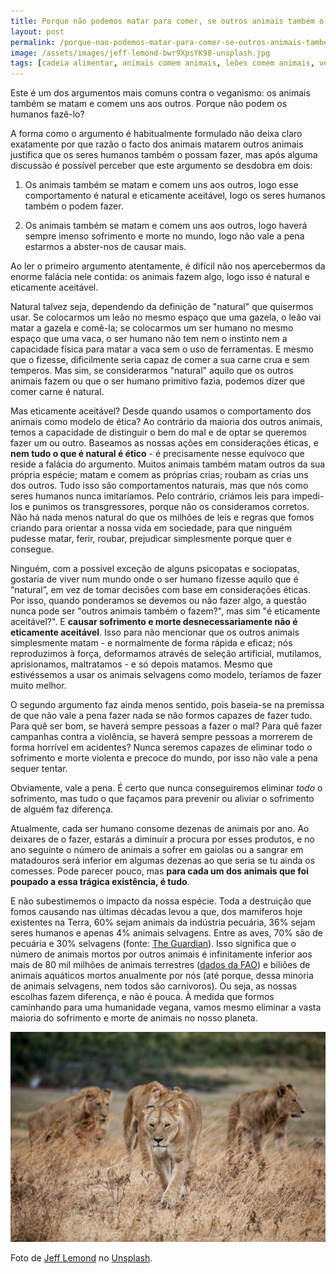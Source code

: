 ```yaml
---
title: Porque não podemos matar para comer, se outros animais também o fazem?
layout: post
permalink: /porque-nao-podemos-matar-para-comer-se-outros-animais-também-o-fazem/
image: /assets/images/jeff-lemond-bwr9XpsYK98-unsplash.jpg
tags: [cadeia alimentar, animais comem animais, leões comem animais, veganismo não é natural, veganismo é anti-natura, comer carne é natural]
---
```


Este é um dos argumentos mais comuns contra o veganismo: os animais também se matam e comem uns aos outros. Porque não podem os humanos fazê-lo?

A forma como o argumento é habitualmente formulado não deixa claro exatamente por que razão o facto dos animais matarem outros animais justifica que os seres humanos também o possam fazer, mas após alguma discussão é possível perceber que este argumento se desdobra em dois:

1. Os animais também se matam e comem uns aos outros, logo esse comportamento é natural e eticamente aceitável, logo os seres humanos também o podem fazer.

2. Os animais também se matam e comem uns aos outros, logo haverá sempre imenso sofrimento e morte no mundo, logo não vale a pena estarmos a abster-nos de causar mais.

Ao ler o primeiro argumento atentamente, é difícil não nos apercebermos da enorme falácia nele contida: os animais fazem algo, logo isso é natural e eticamente aceitável.

Natural talvez seja, dependendo da definição de "natural" que quisermos usar. Se colocarmos um leão no mesmo espaço que uma gazela, o leão vai matar a gazela e comê-la; se colocarmos um ser humano no mesmo espaço que uma vaca, o ser humano não tem nem o instinto nem a capacidade física para matar a vaca sem o uso de ferramentas. E mesmo que o fizesse, dificilmente seria capaz de comer a sua carne crua e sem temperos. Mas sim, se considerarmos "natural" aquilo que os outros animais fazem ou que o ser humano primitivo fazia, podemos dizer que comer carne é natural.

Mas eticamente aceitável? Desde quando usamos o comportamento dos animais como modelo de ética? Ao contrário da maioria dos outros animais, temos a capacidade de distinguir o bem do mal e de optar se queremos fazer um ou outro. Baseamos as nossas ações em considerações éticas, e **nem tudo o que é natural é ético** - é precisamente nesse equívoco que reside a falácia do argumento. Muitos animais também matam outros da sua própria espécie; matam e comem as próprias crias; roubam as crias uns dos outros. Tudo isso são comportamentos naturais, mas que nós como seres humanos nunca imitaríamos. Pelo contrário, criámos leis para impedi-los e punimos os transgressores, porque não os consideramos corretos. Não há nada menos natural do que os milhões de leis e regras que fomos criando para orientar a nossa vida em sociedade, para  que ninguém pudesse matar, ferir, roubar, prejudicar simplesmente porque quer e consegue.

Ninguém, com a possível exceção de alguns psicopatas e sociopatas, gostaria de viver num mundo onde o ser humano fizesse aquilo que é “natural”, em vez de tomar decisões com base em considerações éticas. Por isso, quando ponderamos se devemos ou não fazer algo, a questão nunca pode ser "outros animais também o fazem?", mas sim "é eticamente aceitável?". E **causar sofrimento e morte desnecessariamente não é eticamente aceitável**. Isso para não mencionar que os outros animais simplesmente matam - e normalmente de forma rápida e eficaz; nós reproduzimos à força, deformamos através de seleção artificial, mutilamos, aprisionamos, maltratamos - e só depois matamos. Mesmo que estivéssemos a usar os animais selvagens como modelo, teríamos de fazer muito melhor.

O segundo argumento faz ainda menos sentido, pois baseia-se na premissa de que não vale a pena fazer nada se não formos capazes de fazer tudo. Para quê ser bom, se haverá sempre pessoas a fazer o mal? Para quê fazer campanhas contra a violência, se haverá sempre pessoas a morrerem de forma horrível em acidentes? Nunca seremos capazes de eliminar todo o sofrimento e morte violenta e precoce do mundo, por isso não vale a pena sequer tentar.

Obviamente, vale a pena. É certo que nunca conseguiremos eliminar *todo* o sofrimento, mas tudo o que façamos para prevenir ou aliviar o sofrimento de alguém faz diferença.

Atualmente, cada ser humano consome dezenas de animais por ano. Ao deixares de o fazer, estarás a diminuir a procura por esses produtos, e no ano seguinte o número de animais a sofrer em gaiolas ou a sangrar em matadouros será inferior em algumas dezenas ao que seria se tu ainda os comesses. Pode parecer pouco, mas **para cada um dos animais que foi poupado a essa trágica existência, é tudo**. 

E não subestimemos o impacto da nossa espécie. Toda a destruição que fomos causando nas últimas décadas levou a que, dos mamíferos hoje existentes na Terra, 60% sejam animais da indústria pecuária, 36% sejam seres humanos e apenas 4% animais selvagens. Entre as aves, 70% são de pecuária e 30% selvagens (fonte: [The Guardian](https://www.theguardian.com/environment/2018/may/21/human-race-just-001-of-all-life-but-has-destroyed-over-80-of-wild-mammals-study)). Isso significa que o número de animais mortos por outros animais é infinitamente inferior aos mais de 80 mil milhões de animais terrestres ([dados da FAO](http://www.fao.org/faostat/en/?#data/QL)) e biliões de animais aquáticos mortos anualmente por nós (até porque, dessa minoria de animais selvagens, nem todos são carnívoros). Ou seja, as nossas escolhas fazem diferença, e não é pouca. À medida que formos caminhando para uma humanidade vegana, vamos mesmo eliminar a vasta maioria do sofrimento e morte de animais no nosso planeta.

![[Foto de um grupo de leões na Tanzânia]](/assets/images/jeff-lemond-bwr9XpsYK98-unsplash.jpg "Grupo de leões na Tanzânia")

<div class="img-caption">Foto de <a href="https://unsplash.com/@jeffrey_lemond?utm_source=unsplash&utm_medium=referral&utm_content=creditCopyText">Jeff Lemond</a> no <a href="https://unsplash.com">Unsplash</a>.</div>
